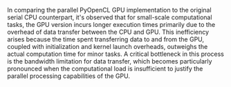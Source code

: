 In comparing the parallel PyOpenCL GPU implementation to the original serial CPU counterpart, it's observed that for small-scale computational tasks, the GPU version incurs longer execution times primarily due to the overhead of data transfer between the CPU and GPU.
This inefficiency arises because the time spent transferring data to and from the GPU, coupled with initialization and kernel launch overheads, outweighs the actual computation time for minor tasks. 
A critical bottleneck in this process is the bandwidth limitation for data transfer, which becomes particularly pronounced when the computational load is insufficient to justify the parallel processing capabilities of the GPU.